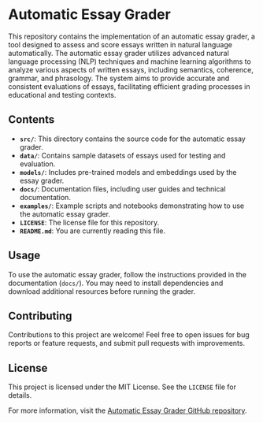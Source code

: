 # Automatic Essay Grader

This repository contains the implementation of an automatic essay grader, a tool designed to assess and score essays written in natural language automatically. The automatic essay grader utilizes advanced natural language processing (NLP) techniques and machine learning algorithms to analyze various aspects of written essays, including semantics, coherence, grammar, and phrasology. The system aims to provide accurate and consistent evaluations of essays, facilitating efficient grading processes in educational and testing contexts.

## Contents

- **`src/`**: This directory contains the source code for the automatic essay grader.
- **`data/`**: Contains sample datasets of essays used for testing and evaluation.
- **`models/`**: Includes pre-trained models and embeddings used by the essay grader.
- **`docs/`**: Documentation files, including user guides and technical documentation.
- **`examples/`**: Example scripts and notebooks demonstrating how to use the automatic essay grader.
- **`LICENSE`**: The license file for this repository.
- **`README.md`**: You are currently reading this file.

## Usage

To use the automatic essay grader, follow the instructions provided in the documentation (`docs/`). You may need to install dependencies and download additional resources before running the grader.

## Contributing

Contributions to this project are welcome! Feel free to open issues for bug reports or feature requests, and submit pull requests with improvements.

## License

This project is licensed under the MIT License. See the `LICENSE` file for details.

For more information, visit the [Automatic Essay Grader GitHub repository](https://github.com/your-username/automatic-essay-grader).
